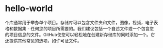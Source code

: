 # hello-world
个库通常用于举办单个项目。存储库可以包含文件夹和文件，图像，视频，电子表格和数据集 - 任何您的项目所需要的。我们建议包括一个自述文件或一个包含您的项目信息的文件。GitHub使您可以轻松地在创建新存储库的同时添加一个。它还提供其他常见的选项，如许可证文件。
